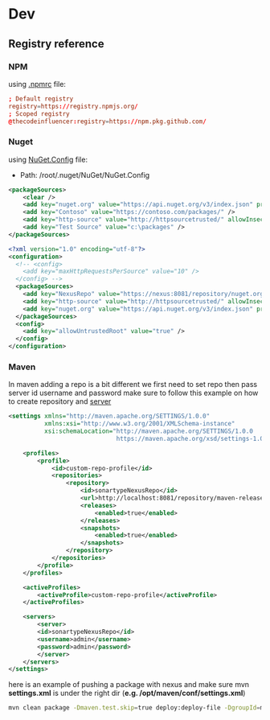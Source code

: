 # Dev
## Registry reference
### NPM
using [.npmrc](https://docs.npmjs.com/cli/v10/configuring-npm/npmrc) file:
```conf
; Default registry
registry=https://registry.npmjs.org/
; Scoped registry
@thecodeinfluencer:registry=https://npm.pkg.github.com/
```
### Nuget
using [NuGet.Config](https://learn.microsoft.com/en-us/nuget/reference/nuget-config-file#packagesources) file:
- Path: /root/.nuget/NuGet/NuGet.Config
```xml
<packageSources>
    <clear />    
    <add key="nuget.org" value="https://api.nuget.org/v3/index.json" protocolVersion="3" />
    <add key="Contoso" value="https://contoso.com/packages/" />
    <add key="http-source" value="http://httpsourcetrusted/" allowInsecureConnections="true" />
    <add key="Test Source" value="c:\packages" />
</packageSources>

<?xml version="1.0" encoding="utf-8"?>
<configuration>
  <!-- <config>
    <add key="maxHttpRequestsPerSource" value="10" />
  </config> -->
  <packageSources>
    <add key="NexusRepo" value="https://nexus:8081/repository/nuget.org-proxy/" />
    <add key="http-source" value="http://httpsourcetrusted/" allowInsecureConnections="true" />
    <add key="nuget.org" value="https://api.nuget.org/v3/index.json" protocolVersion="3" />
  </packageSources>
  <config>
    <add key="allowUntrustedRoot" value="true" />
  </config>
</configuration>

```
### Maven
In maven adding a repo is a bit different we first need to set repo then pass server id username and password make sure to follow this example on how to create repository and [server](https://maven.apache.org/settings.html#servers)
```xml
<settings xmlns="http://maven.apache.org/SETTINGS/1.0.0"
          xmlns:xsi="http://www.w3.org/2001/XMLSchema-instance"
          xsi:schemaLocation="http://maven.apache.org/SETTINGS/1.0.0
                              https://maven.apache.org/xsd/settings-1.0.0.xsd">

    <profiles>
        <profile>
            <id>custom-repo-profile</id>
            <repositories>
                <repository>
                    <id>sonartypeNexusRepo</id>
                    <url>http://localhost:8081/repository/maven-releases/</url>
                    <releases>
                        <enabled>true</enabled>
                    </releases>
                    <snapshots>
                        <enabled>true</enabled>
                    </snapshots>
                </repository>
            </repositories>
        </profile>
    </profiles>

    <activeProfiles>
        <activeProfile>custom-repo-profile</activeProfile>
    </activeProfiles>

    <servers>
        <server>
        <id>sonartypeNexusRepo</id>
        <username>admin</username>
        <password>admin</password>
        </server>
    </servers>
</settings>
```

here is an example of pushing a package with nexus and make sure mvn **settings.xml** is under the right dir (**e.g. /opt/maven/conf/settings.xml**)
```sh
mvn clean package -Dmaven.test.skip=true deploy:deploy-file -DgroupId=my.group.id -DartifactId=specialart -Dversion=1.0.0 -DgeneratePom=true -Dpackaging=jar  -DrepositoryId=sonartypeNexusRepo -Durl=http://localhost:8081/repository/maven-releases/ -Dfile=target/myapp-1.0.0.jar
```

